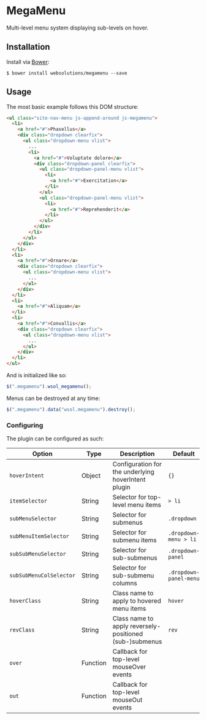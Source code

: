 # MegaMenu

Multi-level menu system displaying sub-levels on hover.

## Installation

Install via [Bower](http://bower.io):
```
$ bower install websolutions/megamenu --save
```

## Usage

The most basic example follows this DOM structure:
``` html
<ul class="site-nav-menu js-append-around js-megamenu">
  <li>
    <a href="#">Phasellus</a>
    <div class="dropdown clearfix">
      <ul class="dropdown-menu vlist">
        ...
        <li>
          <a href="#">Voluptate dolore</a>
          <div class="dropdown-panel clearfix">
            <ul class="dropdown-panel-menu vlist">
              <li>
                <a href="#">Exercitation</a>
              </li>
            </ul>
            <ul class="dropdown-panel-menu vlist">
              <li>
                <a href="#">Reprehenderit</a>
              </li>
            </ul>
          </div>
        </li>
      </ul>
    </div>
  </li>
  <li>
    <a href="#">Ornare</a>
    <div class="dropdown clearfix">
      <ul class="dropdown-menu vlist">
        ...
      </ul>
    </div>
  </li>
  <li>
    <a href="#">Aliquam</a>
  </li>
  <li>
    <a href="#">Convallis</a>
    <div class="dropdown clearfix">
      <ul class="dropdown-menu vlist">
	    ...
      </ul>
    </div>
  </li>
</ul>
```

And is initialized like so:
``` javascript
$(".megamenu").wsol_megamenu();
```

Menus can be destroyed at any time:
``` javascript
$(".megamenu").data("wsol.megamenu").destroy();
```

### Configuring

The plugin can be configured as such:

Option                      | Type     | Description                                                          | Default
----------------------------|----------|----------------------------------------------------------------------|--------
`hoverIntent`               | Object   | Configuration for the underlying hoverIntent plugin                  | `{}`
`itemSelector`              | String   | Selector for top-level menu items                                    | `> li`
`subMenuSelector`           | String   | Selector for submenus                                                | `.dropdown`
`subMenuItemSelector`       | String   | Selector for submenu items                                           | `.dropdown-menu > li`
`subSubMenuSelector`        | String   | Selector for sub-submenus                                            | `.dropdown-panel`
`subSubMenuColSelector`     | String   | Selector for sub-submenu columns                                     | `.dropdown-panel-menu`
`hoverClass`                | String   | Class name to apply to hovered menu items                            | `hover`
`revClass`                  | String   | Class name to apply reversely-positioned (sub-)submenus              | `rev`
`over`                      | Function | Callback for top-level mouseOver events                              |
`out`                       | Function | Callback for top-level mouseOut events                               |
